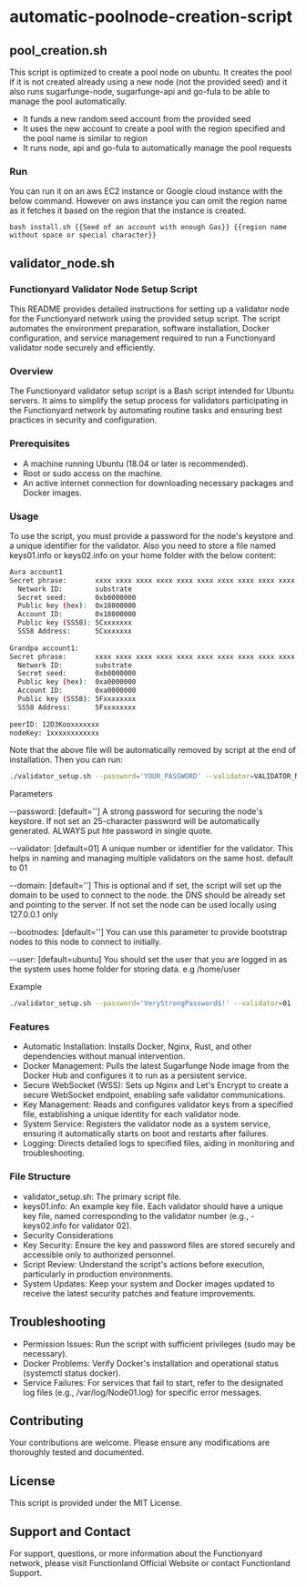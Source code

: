 # automatic-poolnode-creation-script

## pool_creation.sh
This script is optimized to create a pool node on ubuntu. It creates the pool if it is not created already using a new node (not the provided seed) and it also runs sugarfunge-node, sugarfunge-api and go-fula to be able to manage the pool automatically.

- It funds a new random seed account from the provided seed
- It uses the new account to create a pool with the region specified and the pool name is similar to region
- It runs node, api and go-fula to automatically manage the pool requests

### Run

You can run it on an aws EC2 instance or Google cloud instance with the below command. However on aws instance you can omit the region name as it fetches it based on the region that the instance is created.

```
bash install.sh {{Seed of an account with enough Gas}} {{region name without space or special character}}
```

## validator_node.sh
### Functionyard Validator Node Setup Script

This README provides detailed instructions for setting up a validator node for the Functionyard network using the provided setup script. The script automates the environment preparation, software installation, Docker configuration, and service management required to run a Functionyard validator node securely and efficiently.

### Overview

The Functionyard validator setup script is a Bash script intended for Ubuntu servers. It aims to simplify the setup process for validators participating in the Functionyard network by automating routine tasks and ensuring best practices in security and configuration.

### Prerequisites

- A machine running Ubuntu (18.04 or later is recommended).
- Root or sudo access on the machine.
- An active internet connection for downloading necessary packages and Docker images.

### Usage

To use the script, you must provide a password for the node's keystore and a unique identifier for the validator.
Also you need to store a file named keys01.info or keys02.info on your home folder with the below content:

```bash
Aura account1
Secret phrase:       xxxx xxxx xxxx xxxx xxxx xxxx xxxx xxxx xxxx xxxx xxxx xxxx
  Network ID:        substrate
  Secret seed:       0xb0000000
  Public key (hex):  0x18000000
  Account ID:        0x18000000
  Public key (SS58): 5Cxxxxxxx
  SS58 Address:      5Cxxxxxxx
  
Grandpa account1:
Secret phrase:       xxxx xxxx xxxx xxxx xxxx xxxx xxxx xxxx xxxx xxxx xxxx xxxx
  Network ID:        substrate
  Secret seed:       0xb0000000
  Public key (hex):  0xa0000000
  Account ID:        0xa0000000
  Public key (SS58): 5Fxxxxxxxx
  SS58 Address:      5Fxxxxxxxx
  
peerID: 12D3Kooxxxxxxx
nodeKey: 1xxxxxxxxxxxx
```

Note that the above file will be automatically removed by script at the end of installation. Then you can run:

```bash
./validator_setup.sh --password='YOUR_PASSWORD' --validator=VALIDATOR_NUMBER --domain=DOMAIN_NAME_OPTIONAL
```

Parameters

--password: [default=''] A strong password for securing the node's keystore. If not set an 25-character password will be automatically generated. ALWAYS put hte password in single quote.

--validator: [default=01] A unique number or identifier for the validator. This helps in naming and managing multiple validators on the same host. default to 01

--domain: [default=''] This is optional and if set, the script will set up the domain to be used to connect to the node. the DNS should be already set and pointing to the server. If not set the node can be used locally using 127.0.0.1 only

--bootnodes: [default=''] You can use this parameter to provide bootstrap nodes to this node to connect to initially.

--user: [default=ubuntu] You should set the user that you are logged in as the system uses home folder for storing data. e.g /home/user

Example
```bash
./validator_setup.sh --password='VeryStrongPassword$!' --validator=01 --domain=test.fx.land --bootnodes=/ip4/127.0.0.1/tcp/30334/p2p/12D3KooWBeXV65svCyknCvG1yLxXVFwRxzBLqvBJnUF6W84BLugv
```

### Features

- Automatic Installation: Installs Docker, Nginx, Rust, and other dependencies without manual intervention.
- Docker Management: Pulls the latest Sugarfunge Node image from the Docker Hub and configures it to run as a persistent service.
- Secure WebSocket (WSS): Sets up Nginx and Let's Encrypt to create a secure WebSocket endpoint, enabling safe validator communications.
- Key Management: Reads and configures validator keys from a specified file, establishing a unique identity for each validator node.
- System Service: Registers the validator node as a system service, ensuring it automatically starts on boot and restarts after failures.
- Logging: Directs detailed logs to specified files, aiding in monitoring and troubleshooting.

### File Structure
- validator_setup.sh: The primary script file.
- keys01.info: An example key file. Each validator should have a unique key file, named corresponding to the validator number (e.g., - keys02.info for validator 02).
- Security Considerations
- Key Security: Ensure the key and password files are stored securely and accessible only to authorized personnel.
- Script Review: Understand the script's actions before execution, particularly in production environments.
- System Updates: Keep your system and Docker images updated to receive the latest security patches and feature improvements.

## Troubleshooting
- Permission Issues: Run the script with sufficient privileges (sudo may be necessary).
- Docker Problems: Verify Docker's installation and operational status (systemctl status docker).
- Service Failures: For services that fail to start, refer to the designated log files (e.g., /var/log/Node01.log) for specific error messages.

## Contributing
Your contributions are welcome. Please ensure any modifications are thoroughly tested and documented.

## License
This script is provided under the MIT License.

## Support and Contact
For support, questions, or more information about the Functionyard network, please visit Functionland Official Website or contact Functionland Support.